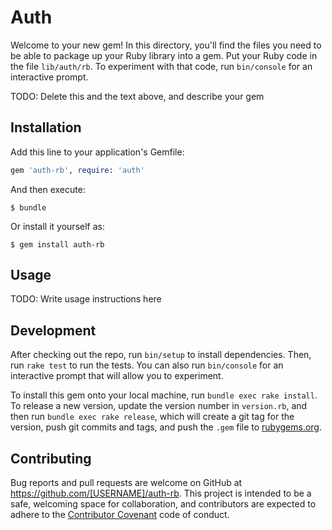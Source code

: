 # Auth

Welcome to your new gem! In this directory, you'll find the files you need to be able to package up your Ruby library into a gem. Put your Ruby code in the file `lib/auth/rb`. To experiment with that code, run `bin/console` for an interactive prompt.

TODO: Delete this and the text above, and describe your gem

## Installation

Add this line to your application's Gemfile:

```ruby
gem 'auth-rb', require: 'auth'
```

And then execute:

    $ bundle

Or install it yourself as:

    $ gem install auth-rb

## Usage

TODO: Write usage instructions here

## Development

After checking out the repo, run `bin/setup` to install dependencies. Then, run `rake test` to run the tests. You can also run `bin/console` for an interactive prompt that will allow you to experiment.

To install this gem onto your local machine, run `bundle exec rake install`. To release a new version, update the version number in `version.rb`, and then run `bundle exec rake release`, which will create a git tag for the version, push git commits and tags, and push the `.gem` file to [rubygems.org](https://rubygems.org).

## Contributing

Bug reports and pull requests are welcome on GitHub at https://github.com/[USERNAME]/auth-rb. This project is intended to be a safe, welcoming space for collaboration, and contributors are expected to adhere to the [Contributor Covenant](http://contributor-covenant.org) code of conduct.

